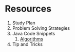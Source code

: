 # Resources

1. Study Plan
2. Problem Solving Strategies
3. Java Code Snippets
   1. [Algorithms](algorithms/java_code_snippets.md)
4. Tip and Tricks